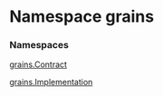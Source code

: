 # <a id="grains"></a> Namespace grains

### Namespaces

[grains.Contract](grains.Contract.md)

[grains.Implementation](grains.Implementation.md)
